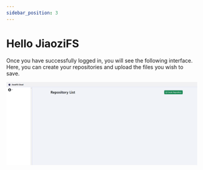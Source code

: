 ```yaml
---
sidebar_position: 3
---
```


# Hello JiaoziFS

Once you have successfully logged in, you will see the following interface. Here, you can create your repositories and upload the files you wish to save.

![image-20240305134055995](img/image-20240305134055995.png)
